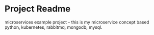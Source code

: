 # Project Readme

microservices example project - this is my microservice concept based python, kubernetes, rabbitmq, mongodb, mysql.

